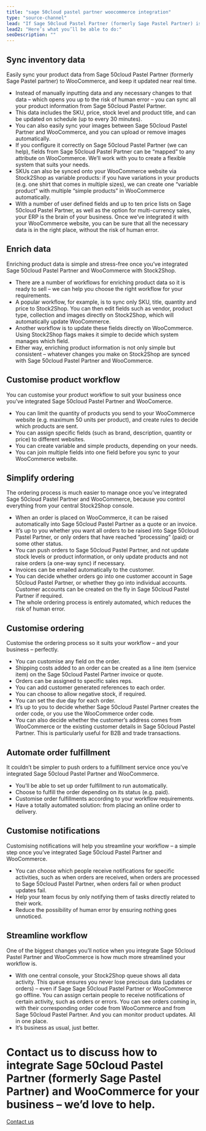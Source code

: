 ```yaml
---
title: "sage 50cloud pastel partner woocommerce integration"
type: "source-channel"
lead: "If Sage 50cloud Pastel Partner (formerly Sage Pastel Partner) is your ERP and WooCommerce is your e-commerce website, you’re going to want the two of them to be able to communicate with each other. That’s where Stock2Shop can help. A Sage 50cloud Pastel Partner WooCommerce integration will streamline your workflow."
lead2: "Here’s what you’ll be able to do:"
seoDescription: ""
---
```


Sync inventory data
-------------------

Easily sync your product data from Sage 50cloud Pastel Partner (formerly Sage Pastel partner) to WooCommerce, and keep it updated near real time.

*   Instead of manually inputting data and any necessary changes to that data – which opens you up to the risk of human error – you can sync all your product information from Sage 50cloud Pastel Partner.
*   This data includes the SKU, price, stock level and product title, and can be updated on schedule (up to every 30 minutes).
*   You can also easily sync your images between Sage 50cloud Pastel Partner and WooCommerce, and you can upload or remove images automatically.
*   If you configure it correctly on Sage 50cloud Pastel Partner (we can help), fields from Sage 50cloud Pastel Partner can be “mapped” to any attribute on WooCommerce. We’ll work with you to create a flexible system that suits your needs.
*   SKUs can also be synced onto your WooCommerce website via Stock2Shop as variable products: if you have variations in your products (e.g. one shirt that comes in multiple sizes), we can create one “variable product” with multiple “simple products” in WooCommerce automatically.
*   With a number of user defined fields and up to ten price lists on Sage 50cloud Pastel Partner, as well as the option for multi-currency sales, your ERP is the brain of your business. Once we’ve integrated it with your WooCommerce website, you can be sure that all the necessary data is in the right place, without the risk of human error.

Enrich data
-----------

Enriching product data is simple and stress-free once you’ve integrated Sage 50cloud Pastel Partner and WooCommerce with Stock2Shop.

*   There are a number of workflows for enriching product data so it is ready to sell – we can help you choose the right workflow for your requirements.
*   A popular workflow, for example, is to sync only SKU, title, quantity and price to Stock2Shop. You can then edit fields such as vendor, product type, collection and images directly on Stock2Shop, which will automatically update WooCommerce.
*   Another workflow is to update these fields directly on WooCommerce. Using Stock2Shop flags makes it simple to decide which system manages which field.
*   Either way, enriching product information is not only simple but consistent – whatever changes you make on Stock2Shop are synced with Sage 50cloud Pastel Partner and WooCommerce.

Customise product workflow
--------------------------

You can customise your product workflow to suit your business once you’ve integrated Sage 50cloud Pastel Partner and WooComerce.

*   You can limit the quantity of products you send to your WooCommerce website (e.g. maximum 50 units per product), and create rules to decide which products are sent.
*   You can assign specific fields (such as brand, description, quantity or price) to different websites.
*   You can create variable and simple products, depending on your needs.
*   You can join multiple fields into one field before you sync to your WooCommerce website.

Simplify ordering
-----------------

The ordering process is much easier to manage once you’ve integrated Sage 50cloud Pastel Partner and WooCommerce, because you control everything from your central Stock2Shop console.

*   When an order is placed on WooCommerce, it can be raised automatically into Sage 50cloud Pastel Partner as a quote or an invoice.
*   It’s up to you whether you want all orders to be raised into Sage 50cloud Pastel Partner, or only orders that have reached “processing” (paid) or some other status.
*   You can push orders to Sage 50cloud Pastel Partner, and not update stock levels or product information, or only update products and not raise orders (a one-way sync) if necessary.
*   Invoices can be emailed automatically to the customer.
*   You can decide whether orders go into one customer account in Sage 50cloud Pastel Partner, or whether they go into individual accounts. Customer accounts can be created on the fly in Sage 50cloud Pastel Partner if required.
*   The whole ordering process is entirely automated, which reduces the risk of human error.

Customise ordering
------------------

Customise the ordering process so it suits your workflow – and your business – perfectly.

*   You can customise any field on the order.
*   Shipping costs added to an order can be created as a line item (service item) on the Sage 50cloud Pastel Partner invoice or quote.
*   Orders can be assigned to specific sales reps.
*   You can add customer generated references to each order.
*   You can choose to allow negative stock, if required.
*   You can set the due day for each order.
*   It’s up to you to decide whether Sage 50cloud Pastel Partner creates the order code, or you use the WooCommerce order code.
*   You can also decide whether the customer’s address comes from WooCommerce or the existing customer details in Sage 50cloud Pastel Partner. This is particularly useful for B2B and trade transactions.

Automate order fulfillment
--------------------------

It couldn’t be simpler to push orders to a fulfillment service once you’ve integrated Sage 50cloud Pastel Partner and WooCommerce.

*   You’ll be able to set up order fulfillment to run automatically.
*   Choose to fulfill the order depending on its status (e.g. paid).
*   Customise order fulfillments according to your workflow requirements.
*   Have a totally automated solution: from placing an online order to delivery.

Customise notifications
-----------------------

Customising notifications will help you streamline your workflow – a simple step once you’ve integrated Sage 50cloud Pastel Partner and WooCommerce.

*   You can choose which people receive notifications for specific activities, such as when orders are received, when orders are processed to Sage 50cloud Pastel Partner, when orders fail or when product updates fail.
*   Help your team focus by only notifying them of tasks directly related to their work.
*   Reduce the possibility of human error by ensuring nothing goes unnoticed.

Streamline workflow
-------------------

One of the biggest changes you’ll notice when you integrate Sage 50cloud Pastel Partner and WooCommerce is how much more streamlined your workflow is.

*   With one central console, your Stock2Shop queue shows all data activity. This queue ensures you never lose precious data (updates or orders) – even if Sage Sage 50cloud Pastel Partner or WooCommerce go offline. You can assign certain people to receive notifications of certain activity, such as orders or errors. You can see orders coming in, with their corresponding order code from WooCommerce and from Sage 50cloud Pastel Partner. And you can monitor product updates. All in one place.
*   It’s business as usual, just better.

Contact us to discuss how to integrate Sage 50cloud Pastel Partner (formerly Sage Pastel Partner) and WooCommerce for your business – we’d love to help.
========================================================================================================================================================

[Contact us](/contact-us "Contact Stock2Shop")
